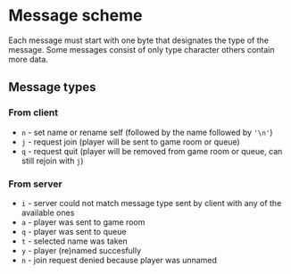 # Message scheme

Each message must start with one byte that designates the type of the message.
Some messages consist of only type character others contain more data.

## Message types

### From client

- `n` - set name or rename self (followed by the name followed by `'\n'`)
- `j` - request join (player will be sent to game room or queue)
- `q` - request quit (player will be removed from game room or queue, can still rejoin with `j`)

### From server

- `i` - server could not match message type sent by client with any of the available ones
- `a` - player was sent to game room
- `q` - player was sent to queue
- `t` - selected name was taken
- `y` - player (re)named succesfully
- `n` - join request denied because player was unnamed
